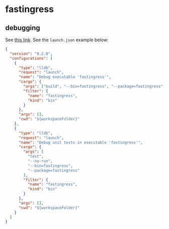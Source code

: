 # fastingress

## debugging 

See [this link](https://code.visualstudio.com/docs/languages/rust#_debugging). See the `launch.json` example below:

```json
{
  "version": "0.2.0",
  "configurations": [
    {
      "type": "lldb",
      "request": "launch",
      "name": "Debug executable 'fastingress'",
      "cargo": {
        "args": ["build", "--bin=fastingress", "--package=fastingress"],
        "filter": {
          "name": "fastingress",
          "kind": "bin"
        }
      },
      "args": [],
      "cwd": "${workspaceFolder}"
    },
    {
      "type": "lldb",
      "request": "launch",
      "name": "Debug unit tests in executable 'fastingress'",
      "cargo": {
        "args": [
          "test",
          "--no-run",
          "--bin=fastingress",
          "--package=fastingress"
        ],
        "filter": {
          "name": "fastingress",
          "kind": "bin"
        }
      },
      "args": [],
      "cwd": "${workspaceFolder}"
    }
  ]
}
```